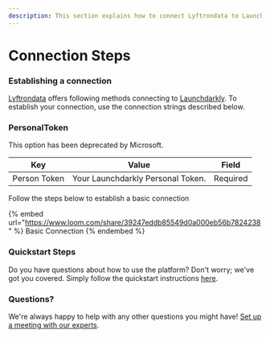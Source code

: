 ```yaml
---
description: This section explains how to connect Lyftrondata to Launchdarkly.
---
```


# Connection Steps

### Establishing a connection

[Lyftrondata](https://www.lyftrondata.com) offers following methods connecting to [Launchdarkly](https://www.lyftrondata.com/integration/sales-analytics/launch-darkly/). To establish your connection, use the connection strings described below.

### PersonalToken

This option has been deprecated by Microsoft.

| Key          | Value                             | Field    |
| ------------ | --------------------------------- | -------- |
| Person Token | Your Launchdarkly Personal Token. | Required |

Follow the steps below to establish a basic connection

{% embed url="https://www.loom.com/share/39247eddb85549d0a000eb56b7824238" %}
Basic Connection
{% endembed %}

### Quickstart Steps

Do you have questions about how to use the platform? Don't worry; we've got you covered. Simply follow the quickstart instructions [here](./).

### Questions? <a href="#questions" id="questions"></a>

We're always happy to help with any other questions you might have! [Set up a meeting with our experts](https://www.lyftrondata.com/book-a-meeting/).
